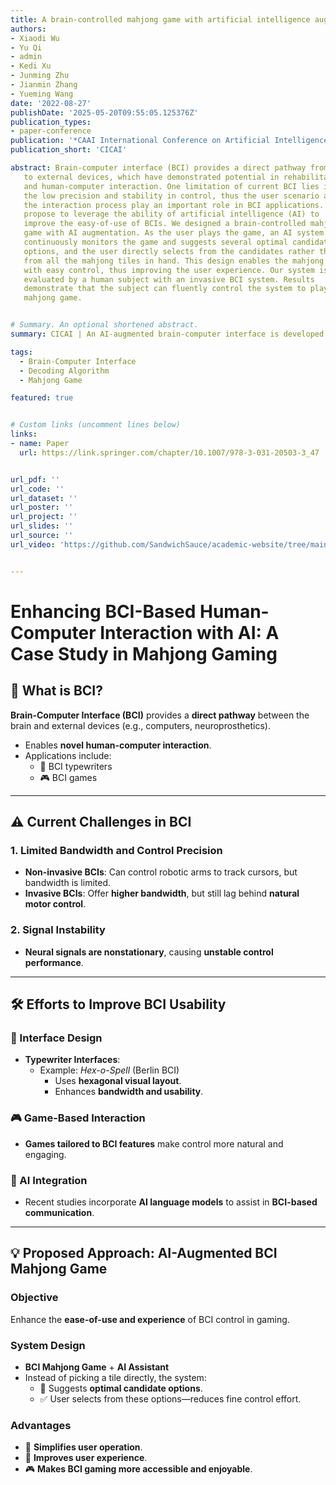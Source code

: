 ```yaml
---
title: A brain-controlled mahjong game with artificial intelligence augmentation
authors:
- Xiaodi Wu
- Yu Qi
- admin
- Kedi Xu
- Junming Zhu
- Jianmin Zhang
- Yueming Wang
date: '2022-08-27'
publishDate: '2025-05-20T09:55:05.125376Z'
publication_types:
- paper-conference
publication: '*CAAI International Conference on Artificial Intelligence*'
publication_short: 'CICAI'

abstract: Brain-computer interface (BCI) provides a direct pathway from the brain
   to external devices, which have demonstrated potential in rehabilitation
   and human-computer interaction. One limitation of current BCI lies in
   the low precision and stability in control, thus the user scenario and
   the interaction process play an important role in BCI applications. We
   propose to leverage the ability of artificial intelligence (AI) to
   improve the easy-of-use of BCIs. We designed a brain-controlled mahjong
   game with AI augmentation. As the user plays the game, an AI system
   continuously monitors the game and suggests several optimal candidate
   options, and the user directly selects from the candidates rather than
   from all the mahjong tiles in hand. This design enables the mahjong game
   with easy control, thus improving the user experience. Our system is
   evaluated by a human subject with an invasive BCI system. Results
   demonstrate that the subject can fluently control the system to play the
   mahjong game.


# Summary. An optional shortened abstract.
summary: CICAI | An AI-augmented brain-computer interface is developed for a mahjong game, enabling easier and more precise control by allowing users to select from AI-suggested options, thus improving usability and user experience in a real BCI application.

tags:
  - Brain-Computer Interface
  - Decoding Algorithm
  - Mahjong Game

featured: true


# Custom links (uncomment lines below)
links:
- name: Paper
  url: https://link.springer.com/chapter/10.1007/978-3-031-20503-3_47


url_pdf: ''
url_code: ''
url_dataset: ''
url_poster: ''
url_project: ''
url_slides: ''
url_source: ''
url_video: 'https://github.com/SandwichSauce/academic-website/tree/main/content/publication/2022-cicai-brain/2022-cicai-brain-video.mov'


---
```

# Enhancing BCI-Based Human-Computer Interaction with AI: A Case Study in Mahjong Gaming

## 🧠 What is BCI?

**Brain-Computer Interface (BCI)** provides a **direct pathway** between the brain and external devices (e.g., computers, neuroprosthetics).  
- Enables **novel human-computer interaction**.
- Applications include:
  - 📝 BCI typewriters  
  - 🎮 BCI games

---

## ⚠️ Current Challenges in BCI

### 1. **Limited Bandwidth and Control Precision**
- **Non-invasive BCIs**: Can control robotic arms to track cursors, but bandwidth is limited.
- **Invasive BCIs**: Offer **higher bandwidth**, but still lag behind **natural motor control**.

### 2. **Signal Instability**
- **Neural signals are nonstationary**, causing **unstable control performance**.

---

## 🛠️ Efforts to Improve BCI Usability

### 🔡 Interface Design
- **Typewriter Interfaces**:
  - Example: *Hex-o-Spell* (Berlin BCI)  
    - Uses **hexagonal visual layout**.
    - Enhances **bandwidth and usability**.

### 🎮 Game-Based Interaction
- **Games tailored to BCI features** make control more natural and engaging.

### 🤖 AI Integration
- Recent studies incorporate **AI language models** to assist in **BCI-based communication**.

---

## 💡 Proposed Approach: AI-Augmented BCI Mahjong Game

### Objective
Enhance the **ease-of-use and experience** of BCI control in gaming.

### System Design
- **BCI Mahjong Game** + **AI Assistant**
- Instead of picking a tile directly, the system:
  - 📌 Suggests **optimal candidate options**.
  - ✅ User selects from these options—reduces fine control effort.

### Advantages
- 🎯 **Simplifies user operation**.
- 🙌 **Improves user experience**.
- 🎮 **Makes BCI gaming more accessible and enjoyable**.
